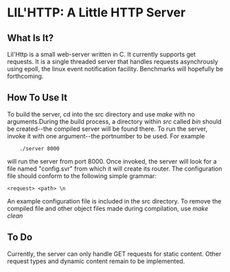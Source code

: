 # LIL'HTTP: A Little HTTP Server #

## What Is It? ##

Lil'Http is a small web-server written in C.  It currently supports get requests.  It is a single threaded server that handles requests asynchrously using epoll, the linux event notification facility.  Benchmarks will hopefully be forthcoming.

## How To Use It ##
To build the server, cd into the src directory and use *make* with no arguments.During the build process, a directory within *src* called *bin* should be created--the compiled server will be found there.  To run the server, invoke it with one argument--the portnumber to be used.  For example

		./server 8000

will run the server from port 8000.  Once invoked, the server will look for a file named "config.svr" from which it will create its router.  The configuration file should conform to the following simple grammar:

    <request> <path> \n

An example configuration file is included in the src directory.
To remove the compiled file and other object files made during compilation, use *make* *clean*

## To Do ##
Currently, the server can only handle GET requests for static content.  Other request types and dynamic content remain to be implemented.
